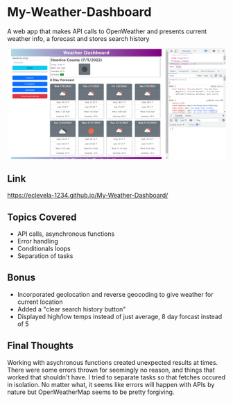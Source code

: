 # My-Weather-Dashboard
A web app that makes API calls to OpenWeather and presents current weather info, a forecast and stores search history

![screenshot of app](./assets/images/screenshot.png)

## Link
https://eclevela-1234.github.io/My-Weather-Dashboard/

## Topics Covered
* API calls, asynchronous functions
* Error handling
* Conditionals loops
* Separation of tasks

## Bonus
* Incorporated geolocation and reverse geocoding to give weather for current location
* Added a "clear search history button"
* Displayed high/low temps instead of just average, 8 day forcast instead of 5

## Final Thoughts
Working with asychronous functions created unexpected results at times. There were some errors thrown for seemingly no reason, and things that worked that shouldn't have.  I tried to separate tasks so that fetches occured in isolation. No matter what, it seems like errors will happen with APIs by nature but OpenWeatherMap seems to be pretty forgiving.





